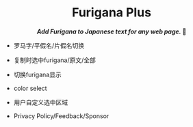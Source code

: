 <div align="center">
    <h1>Furigana Plus</h1>
    <b><p><i>Add Furigana to Japanese text for any web page.  </i>🤔</p></b>
</div>

- 罗马字/平假名/片假名切换
- 复制时选中furigana/原文/全部
- 切换furigana显示
- color select

- 用户自定义选中区域

- Privacy Policy/Feedback/Sponsor

